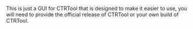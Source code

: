 This is just a GUI for CTRTool that is designed to make it easier to use, you will need to provide the official release of CTRTool or your own build of CTRTool.
